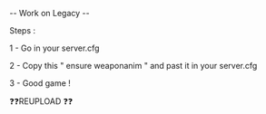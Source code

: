 -- Work on Legacy --

Steps :

1 - Go in your server.cfg

2 - Copy this " ensure weaponanim " and past it in your server.cfg

3 - Good game !


❓❓REUPLOAD ❓❓
